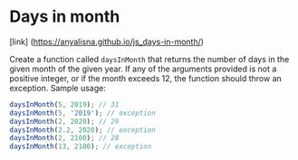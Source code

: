 # Days in month

[link] (https://anyalisna.github.io/js_days-in-month/)

Create a function called `daysInMonth` that returns the number of days in the given month of the given year. If any of the arguments provided is not a positive integer, or if the month exceeds 12, the function should throw an exception. Sample usage:

```js
daysInMonth(5, 2019); // 31
daysInMonth(5, '2019'); // exception
daysInMonth(2, 2020); // 29
daysInMonth(2.2, 2020); // exception
daysInMonth(2, 2100); // 28
daysInMonth(13, 2100); // exception
```
